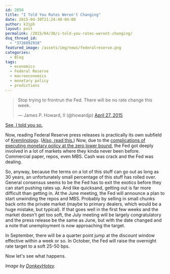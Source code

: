 ```yaml
---
id: 2058
title: "I Told You Rates Weren't Changing"
date: 2015-04-30T21:24:48-04:00
author: k3jph
layout: post
permalink: /2015/04/30/i-told-you-rates-werent-changing/
dsq_thread_id:
  - "3726892910"
featured_image: /assets/img/news/federalreserve.png
categories:
  - Blog
tags:
  - economics
  - Federal Reserve
  - macroeconomics
  - monetary policy
  - predictions
---
```

<blockquote class="twitter-tweet" lang="en"><p lang="en" dir="ltr">Stop trying to frontrun the Fed. There will be no rate change this week.</p>&mdash; James P. Howard, II (@howardjp) <a href="https://twitter.com/howardjp/status/592797408532267011">April 27, 2015</a></blockquote>

<script async src="//platform.twitter.com/widgets.js" charset="utf-8"></script>

[See, I told you so.](http://www.federalreserve.gov/newsevents/press/monetary/20150429a.htm) 

Now, reading Federal Reserve press releases is practically its own subfield of [Kremlinology](http://en.wikipedia.org/wiki/Kremlinology). ([Also, read this.](http://dealbreaker.com/2007/06/dealbreaking-kremlinology-for-the-land-of-the-free/)) Now, due to the [complications of executing monetary policy at the zero lower bound](http://www.federalreserve.gov/pubs/feds/2004/200448/200448pap.pdf), the Fed got deeply involved in a lot of markets where they kinda never been before. Commercial paper, repos, even MBS. Cash was crack and the Fed was dealing.

So, anyway, because the terms on a lot of this stuff can go out as long as 30 years, an unfortunately small percentage of this stuff has rolled over.  General consensus seems to be the Fed has to exit the exotics before they can start pushing rates up.  And like quicksand, getting out is far more difficult than getting in.  ​At the June meeting, the Fed will announce a plan to start unwinding the repos and MBS.  Probably by selling in small chunks back onto the private market (maybe to primary dealers, which would be a huge mistake, but typical).  If that goes well in the first few weeks and the market doesn't get too soft, the July meeting will be largely congratulatory and the press release be the same as June, but with the date changed and a note that unemployment is now approaching the target.

In September, there will be a quarter point jump at the discount window effective within a week or so.  ​In October, the Fed will raise the overnight rate target to a soft 25-50 bps.

Now let's see what happens.

_Image by [DonkeyHotey](https://www.flickr.com/photos/donkeyhotey/6273179400)._
